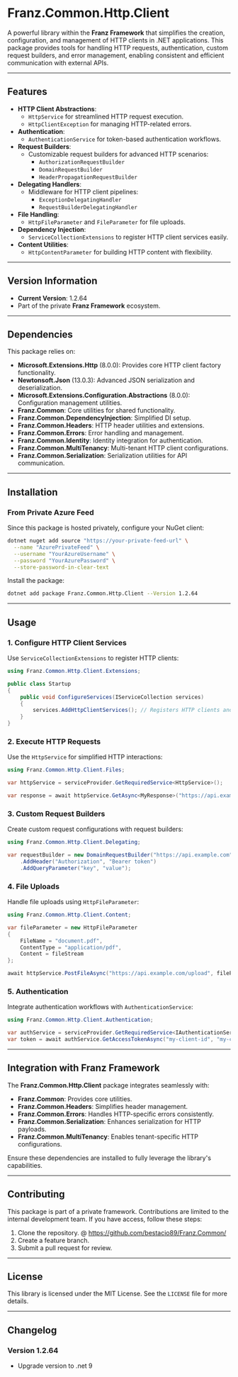 ﻿# **Franz.Common.Http.Client**

A powerful library within the **Franz Framework** that simplifies the creation, configuration, and management of HTTP clients in .NET applications. This package provides tools for handling HTTP requests, authentication, custom request builders, and error management, enabling consistent and efficient communication with external APIs.

---

## **Features**

- **HTTP Client Abstractions**:
  - `HttpService` for streamlined HTTP request execution.
  - `HttpClientException` for managing HTTP-related errors.
- **Authentication**:
  - `AuthenticationService` for token-based authentication workflows.
- **Request Builders**:
  - Customizable request builders for advanced HTTP scenarios:
    - `AuthorizationRequestBuilder`
    - `DomainRequestBuilder`
    - `HeaderPropagationRequestBuilder`
- **Delegating Handlers**:
  - Middleware for HTTP client pipelines:
    - `ExceptionDelegatingHandler`
    - `RequestBuilderDelegatingHandler`
- **File Handling**:
  - `HttpFileParameter` and `FileParameter` for file uploads.
- **Dependency Injection**:
  - `ServiceCollectionExtensions` to register HTTP client services easily.
- **Content Utilities**:
  - `HttpContentParameter` for building HTTP content with flexibility.

---

## **Version Information**

- **Current Version**: 1.2.64
- Part of the private **Franz Framework** ecosystem.

---

## **Dependencies**

This package relies on:
- **Microsoft.Extensions.Http** (8.0.0): Provides core HTTP client factory functionality.
- **Newtonsoft.Json** (13.0.3): Advanced JSON serialization and deserialization.
- **Microsoft.Extensions.Configuration.Abstractions** (8.0.0): Configuration management utilities.
- **Franz.Common**: Core utilities for shared functionality.
- **Franz.Common.DependencyInjection**: Simplified DI setup.
- **Franz.Common.Headers**: HTTP header utilities and extensions.
- **Franz.Common.Errors**: Error handling and management.
- **Franz.Common.Identity**: Identity integration for authentication.
- **Franz.Common.MultiTenancy**: Multi-tenant HTTP client configurations.
- **Franz.Common.Serialization**: Serialization utilities for API communication.

---

## **Installation**

### **From Private Azure Feed**
Since this package is hosted privately, configure your NuGet client:

```bash
dotnet nuget add source "https://your-private-feed-url" \
  --name "AzurePrivateFeed" \
  --username "YourAzureUsername" \
  --password "YourAzurePassword" \
  --store-password-in-clear-text
```

Install the package:

```bash
dotnet add package Franz.Common.Http.Client --Version 1.2.64
```

---

## **Usage**

### **1. Configure HTTP Client Services**

Use `ServiceCollectionExtensions` to register HTTP clients:

```csharp
using Franz.Common.Http.Client.Extensions;

public class Startup
{
    public void ConfigureServices(IServiceCollection services)
    {
        services.AddHttpClientServices(); // Registers HTTP clients and related services
    }
}
```

### **2. Execute HTTP Requests**

Use the `HttpService` for simplified HTTP interactions:

```csharp
using Franz.Common.Http.Client.Files;

var httpService = serviceProvider.GetRequiredService<HttpService>();

var response = await httpService.GetAsync<MyResponse>("https://api.example.com/resource");
```

### **3. Custom Request Builders**

Create custom request configurations with request builders:

```csharp
using Franz.Common.Http.Client.Delegating;

var requestBuilder = new DomainRequestBuilder("https://api.example.com")
    .AddHeader("Authorization", "Bearer token")
    .AddQueryParameter("key", "value");
```

### **4. File Uploads**

Handle file uploads using `HttpFileParameter`:

```csharp
using Franz.Common.Http.Client.Content;

var fileParameter = new HttpFileParameter
{
    FileName = "document.pdf",
    ContentType = "application/pdf",
    Content = fileStream
};

await httpService.PostFileAsync("https://api.example.com/upload", fileParameter);
```

### **5. Authentication**

Integrate authentication workflows with `AuthenticationService`:

```csharp
using Franz.Common.Http.Client.Authentication;

var authService = serviceProvider.GetRequiredService<IAuthenticationService>();
var token = await authService.GetAccessTokenAsync("my-client-id", "my-client-secret");
```

---

## **Integration with Franz Framework**

The **Franz.Common.Http.Client** package integrates seamlessly with:
- **Franz.Common**: Provides core utilities.
- **Franz.Common.Headers**: Simplifies header management.
- **Franz.Common.Errors**: Handles HTTP-specific errors consistently.
- **Franz.Common.Serialization**: Enhances serialization for HTTP payloads.
- **Franz.Common.MultiTenancy**: Enables tenant-specific HTTP configurations.

Ensure these dependencies are installed to fully leverage the library's capabilities.

---

## **Contributing**

This package is part of a private framework. Contributions are limited to the internal development team. If you have access, follow these steps:
1. Clone the repository. @ https://github.com/bestacio89/Franz.Common/
2. Create a feature branch.
3. Submit a pull request for review.

---

## **License**

This library is licensed under the MIT License. See the `LICENSE` file for more details.

---

## **Changelog**

### Version 1.2.64
- Upgrade version to .net 9

